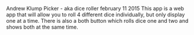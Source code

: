 Andrew Klump
Picker - aka dice roller
february 11 2015
This app is a web app that will allow you to roll 4 different dice individually, but only display one at a time. There is also a both button which rolls dice one and two and shows both at the same time.
